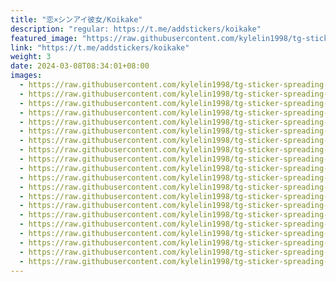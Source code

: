 ```yaml
---
title: "恋×シンアイ彼女/Koikake"
description: "regular: https://t.me/addstickers/koikake"
featured_image: "https://raw.githubusercontent.com/kylelin1998/tg-sticker-spreading-worldwide-images/main/img/a96578cf-1b87-4c14-b3c9-38a796c024cd.jpg"
link: "https://t.me/addstickers/koikake"
weight: 3
date: 2024-03-08T08:34:01+08:00
images:
  - https://raw.githubusercontent.com/kylelin1998/tg-sticker-spreading-worldwide-images/main/img/a96578cf-1b87-4c14-b3c9-38a796c024cd.jpg
  - https://raw.githubusercontent.com/kylelin1998/tg-sticker-spreading-worldwide-images/main/img/a7b023a2-05ea-4b3b-9608-b8c3b4b55644.jpg
  - https://raw.githubusercontent.com/kylelin1998/tg-sticker-spreading-worldwide-images/main/img/cc8ff091-8b7f-45ef-a0ef-6b1f7dcf61b9.jpg
  - https://raw.githubusercontent.com/kylelin1998/tg-sticker-spreading-worldwide-images/main/img/fcf2e0a3-891d-4119-a5ab-bb9b10eef980.jpg
  - https://raw.githubusercontent.com/kylelin1998/tg-sticker-spreading-worldwide-images/main/img/5c7474ad-8b17-454c-8f33-5421409d1733.jpg
  - https://raw.githubusercontent.com/kylelin1998/tg-sticker-spreading-worldwide-images/main/img/773f53dd-f587-46a2-8ba4-4e71bdf66149.jpg
  - https://raw.githubusercontent.com/kylelin1998/tg-sticker-spreading-worldwide-images/main/img/e8633888-e1eb-4610-b896-617b82a06a49.jpg
  - https://raw.githubusercontent.com/kylelin1998/tg-sticker-spreading-worldwide-images/main/img/487306b3-2dd3-48ef-a2f4-5cc8318a0bb0.jpg
  - https://raw.githubusercontent.com/kylelin1998/tg-sticker-spreading-worldwide-images/main/img/9d54561a-9f60-4db8-8663-c4abd5481be3.jpg
  - https://raw.githubusercontent.com/kylelin1998/tg-sticker-spreading-worldwide-images/main/img/97f0197f-385a-4789-a42b-105b2c48bd04.jpg
  - https://raw.githubusercontent.com/kylelin1998/tg-sticker-spreading-worldwide-images/main/img/eae8a187-410d-48b1-8ed1-41f7a561e9ed.jpg
  - https://raw.githubusercontent.com/kylelin1998/tg-sticker-spreading-worldwide-images/main/img/d79885b0-f8a1-47c8-a1f5-8b0516ec3c69.jpg
  - https://raw.githubusercontent.com/kylelin1998/tg-sticker-spreading-worldwide-images/main/img/5c01ff1d-c226-481d-a787-f3db348c18f6.jpg
  - https://raw.githubusercontent.com/kylelin1998/tg-sticker-spreading-worldwide-images/main/img/964428f7-50ba-4cc0-bf97-49bcb028bbde.jpg
  - https://raw.githubusercontent.com/kylelin1998/tg-sticker-spreading-worldwide-images/main/img/6c6f7117-6974-47c7-996d-e06c2509a944.jpg
  - https://raw.githubusercontent.com/kylelin1998/tg-sticker-spreading-worldwide-images/main/img/c0bf7ffb-eb44-4086-9a8d-fc4f8a67b639.jpg
  - https://raw.githubusercontent.com/kylelin1998/tg-sticker-spreading-worldwide-images/main/img/9c1aec62-3173-4c50-a19d-a08bf71e4112.jpg
  - https://raw.githubusercontent.com/kylelin1998/tg-sticker-spreading-worldwide-images/main/img/c609615f-c0cf-4b85-bf58-17b8743f0a97.jpg
  - https://raw.githubusercontent.com/kylelin1998/tg-sticker-spreading-worldwide-images/main/img/4121610a-2484-4528-ad66-d291c479ae28.jpg
  - https://raw.githubusercontent.com/kylelin1998/tg-sticker-spreading-worldwide-images/main/img/a42cd6cf-ebef-46a0-9d51-4c3a7f5c5c1f.jpg
---
```

